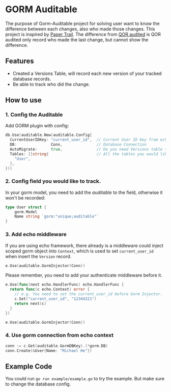 # GORM Auditable

The purpose of Gorm-Auditable project for solving user want to know the difference between each changes, also who made those changes. This project is inspired by [Paper Trail](https://github.com/paper-trail-gem/paper_trail). The difference from [QOR audited](https://github.com/qor/audited) is QOR audited only record who made the last change, but cannot show the difference.

## Features

- Created a Versions Table, will record each new version of your tracked database records.
- Be able to track who did the change.

## How to use

### 1. Config the Auditable

Add GORM plugin with config:

```go
db.Use(auditable.New(auditable.Config{
  CurrentUserIDKey: "current_user_id",  // Current User ID Key from echo.Context, which is for plugin to get current operator id.
  DB:               Conn,               // Database Connection
  AutoMigrate:      true,               // Do you need Versions table to be created automatically?
  Tables: []string{                     // All the tables you would like to track versions.
    "User",
  },
}))
```

### 2. Config field you would like to track.
In your gorm model, you need to add the *auditable* to the field, otherwise it won't be recorded:

```go
type User struct {
	gorm.Model
	Name string `gorm:"unique;auditable"`
}
```

### 3. Add echo middleware

If you are using echo framework, there already is a middleware could inject scoped gorm object into `Context`, which is used to set `current_user_id` when insert the `Version` record.

```go
e.Use(auditable.GormInjector(Conn))
```

Please remember, you need to add your authenticate middleware before it.

```go
e.Use(func(next echo.HandlerFunc) echo.HandlerFunc {
  return func(c echo.Context) error {
    // e.g. You need to set the current_user_id before Gorm Injector.
    c.Set("current_user_id", "12344321")
    return next(c)
  }
})

e.Use(auditable.GormInjector(Conn))
```

### 4. Use gorm connection from echo context

```go
conn := c.Get(auditable.GormDBKey).(*gorm.DB)
conn.Create(&User{Name: "Michael He"})
```

## Example Code

You could run `go run example/example.go` to try the example. But make sure to change the database config.